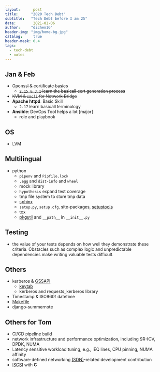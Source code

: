 ```yaml
---
layout:      post
title:      "2020 Tech Debt"
subtitle:   "Tech Debt before I am 25"
date:        2021-01-06
author:     "dichen16"
header-img: "img/home-bg.jpg"
catalog:     true
header-mask: 0.4
tags:
  - tech-debt
  - notes
---
```


## Jan & Feb

- <del>Openssl & certificate basics</del>
	- <del>`2.15 & 3.1` learn the basicall cert generation process</del>
- <del>KVM & `nmcli` for Network Bridge</del>
- **Apache httpd**: Basic Skill
	- `2.17` learn basicall terminology
- **Ansible**: DevOps Tool helps a lot [major]
    - role and playbook

## OS

- LVM

## Multilingual

- python
    - `pipenv` and `Pipfile.lock`
    - `.egg` and `dist-info` and `wheel`
    - mock library
    - `hypothesis` expand test coverage
    - tmp file system to store tmp data
    - [sphinx](https://www.sphinx-doc.org/en/1.5/index.html)
    - `setup.py`, `setup.cfg`, site-packages, [setuptools](https://setuptools.readthedocs.io/en/latest/setuptools.html)
    - tox
    - [pkgutil](https://docs.python.org/3.0/library/pkgutil.html) and `__path__` in `__init__.py`

## Testing

- the value of your tests depends on how well they demonstrate these criteria. Obstacles such as complex logic and unpredictable dependencies make writing valuable tests difficult.

## Others

- kerberos & [GSSAPI](https://en.wikipedia.org/wiki/Generic_Security_Services_Application_Program_Interface)
	- [keytab](https://web.mit.edu/kerberos/krb5-devel/doc/basic/keytab_def.html)
	- kerberos and requests_kerberos library
- Timestamp & ISO8601 datetime
- [Makefile](https://stackoverflow.com/questions/3220277/what-do-the-makefile-symbols-and-mean)
- django-summernote

## Others for Tom

- CI/CD pipeline build
- network infrastructure and performance optimization, including SR-IOV, DPDK, NUMA
- Latency sensitive workload tuning, e.g., IEQ lines, CPU pinning, NUMA affinity
- software-defined networking [(SDN)](https://medium.com/@zhaohuabing/what-can-service-mesh-learn-from-sdn-1a4874edca03)-related development contribution
- [ISCSI](https://en.wikipedia.org/wiki/ISCSI) with **C**
